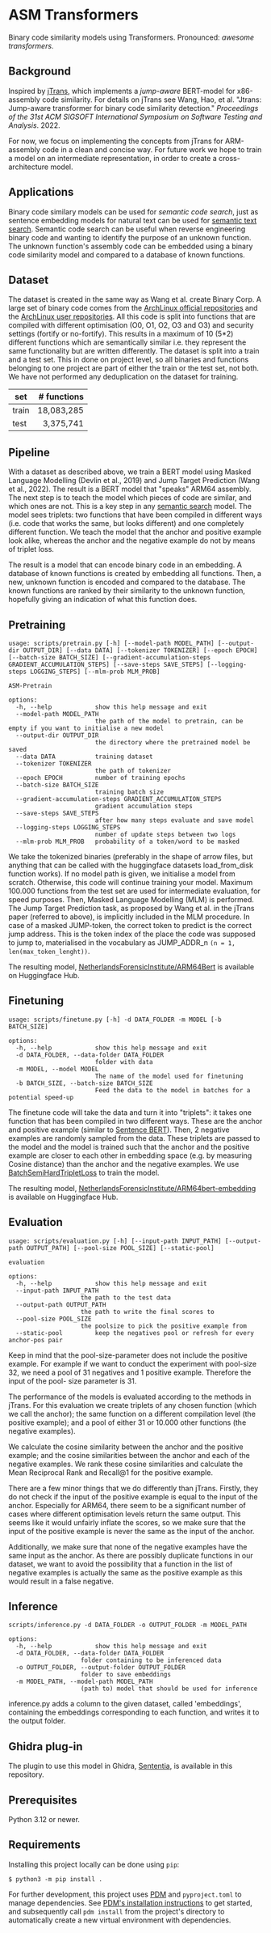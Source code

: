 ASM Transformers
================

Binary code similarity models using Transformers. Pronounced: _awesome transformers_.

Background
----------
Inspired by [jTrans](https://github.com/vul337/jTrans), which implements a _jump-aware_ BERT-model for x86-assembly code
similarity.
For details on jTrans see Wang, Hao, et al. "Jtrans: Jump-aware transformer for binary code similarity detection." _Proceedings of the 31st ACM SIGSOFT International Symposium on Software Testing and Analysis_. 2022.

For now, we focus on implementing the concepts from jTrans for ARM-assembly code in a clean and concise way.
For future work we hope to train a model on an intermediate representation, in order to create a cross-architecture model.

Applications
------------
Binary code similary models can be used for _semantic code search_,
just as sentence embedding models for natural text can be used for [semantic text search](https://www.sbert.net/examples/applications/semantic-search/README.html).
Semantic code search can be useful when reverse engineering binary code and wanting to identify the purpose of an unknown function.
The unknown function's assembly code can be embedded using a binary code similarity model and compared to a database of known functions.


Dataset
-----
The dataset is created in the same way as Wang et al. create Binary Corp. A large set of binary code comes from the
[ArchLinux official repositories](https://aur.archlinux.org/) and the [ArchLinux user repositories](https://archlinux.org/packages/).
All this code is split into functions that are compiled with different optimisation
(O0, O1, O2, O3 and O3) and security settings (fortify or no-fortify). This results
in a maximum of 10 (5*2) different functions which are semantically similar i.e. they represent the same functionality but are written differently.
The dataset is split into a train and a test set. This in done on project level, so all binaries and functions belonging to one project are part of
either the train or the test set, not both. We have not performed any deduplication on the dataset for training.

| set   | # functions |
|-------|------------:|
| train |  18,083,285 |
| test  |   3,375,741 |

Pipeline
--------
With a dataset as described above, we train a BERT model using Masked Language Modelling (Devlin et al., 2019) and Jump
Target Prediction (Wang et al., 2022). The result is a BERT model that "speaks" ARM64 assembly. The next step is to teach
the model which pieces of code are similar, and which ones are not. This is a key step in any [semantic search](https://sbert.net/index.html)
model. The model sees triplets: two functions that have been compiled in different ways (i.e. code that works the same, but looks
different) and one completely different function. We teach the model that the anchor and positive example look alike,
whereas the anchor and the negative example do not by means of triplet loss.

The result is a model that can encode binary code in an embedding. A database of known functions is created by embedding
all functions. Then, a new, unknown function is encoded and compared to the database. The known functions are ranked by
their similarity to the unknown function, hopefully giving an indication of what this function does.

Pretraining
-----------

    usage: scripts/pretrain.py [-h] [--model-path MODEL_PATH] [--output-dir OUTPUT_DIR] [--data DATA] [--tokenizer TOKENIZER] [--epoch EPOCH] [--batch-size BATCH_SIZE] [--gradient-accumulation-steps GRADIENT_ACCUMULATION_STEPS] [--save-steps SAVE_STEPS] [--logging-steps LOGGING_STEPS] [--mlm-prob MLM_PROB]

    ASM-Pretrain

    options:
      -h, --help            show this help message and exit
      --model-path MODEL_PATH
                            the path of the model to pretrain, can be empty if you want to initialise a new model
      --output-dir OUTPUT_DIR
                            the directory where the pretrained model be saved
      --data DATA           training dataset
      --tokenizer TOKENIZER
                            the path of tokenizer
      --epoch EPOCH         number of training epochs
      --batch-size BATCH_SIZE
                            training batch size
      --gradient-accumulation-steps GRADIENT_ACCUMULATION_STEPS
                            gradient accumulation steps
      --save-steps SAVE_STEPS
                            after how many steps evaluate and save model
      --logging-steps LOGGING_STEPS
                            number of update steps between two logs
      --mlm-prob MLM_PROB   probability of a token/word to be masked

We take the tokenized binaries (preferably in the shape of arrow files, but anything that can be called with the huggingface
datasets load_from_disk function works). If no model path is given, we initialise a model from scratch. Otherwise, this
code will continue training your model. Maximum 100.000 functions from the test set are used for intermediate evaluation,
for speed purposes. Then, Masked Language Modelling (MLM) is performed. The Jump Target Prediction task, as proposed
by Wang et al. in the jTrans paper (referred to above), is implicitly included in the MLM procedure. In case of a masked
JUMP-token, the correct token to predict is the correct jump address. This is the token index of the place the code was
supposed to jump to, materialised in the vocabulary as JUMP_ADDR_n `(n = 1, len(max_token_lenght))`.

The resulting model,
<a href='https://huggingface.co/NetherlandsForensicInstitute/ARM64Bert'>NetherlandsForensicInstitute/ARM64Bert</a>
is available on Huggingface Hub.

Finetuning
----------

    usage: scripts/finetune.py [-h] -d DATA_FOLDER -m MODEL [-b BATCH_SIZE]

    options:
      -h, --help            show this help message and exit
      -d DATA_FOLDER, --data-folder DATA_FOLDER
                            folder with data
      -m MODEL, --model MODEL
                            The name of the model used for finetuning
      -b BATCH_SIZE, --batch-size BATCH_SIZE
                            Feed the data to the model in batches for a potential speed-up

The finetune code will take the data and turn it into "triplets": it takes one function that has been compiled in two
different ways. These are the anchor and positive example (similar to [Sentence BERT](https://sbert.net/docs/sentence_transformer/dataset_overview.html)).
Then, 2 negative examples are randomly sampled from the data. These triplets are passed to the model and the model is
trained such that the anchor and the positive example are closer to each other in embedding space (e.g. by measuring
Cosine distance) than the anchor and the negative examples. We use [BatchSemiHardTripletLoss](https://sbert.net/docs/package_reference/sentence_transformer/losses.html#batchsemihardtripletloss)
to train the model.

The resulting model,
<a href='https://huggingface.co/NetherlandsForensicInstitute/ARM64bert-embedding'>NetherlandsForensicInstitute/ARM64bert-embedding</a>
is available on Huggingface Hub.

Evaluation
----------

    usage: scripts/evaluation.py [-h] [--input-path INPUT_PATH] [--output-path OUTPUT_PATH] [--pool-size POOL_SIZE] [--static-pool]

    evaluation

    options:
      -h, --help            show this help message and exit
      --input-path INPUT_PATH
                        the path to the test data
      --output-path OUTPUT_PATH
                        the path to write the final scores to
      --pool-size POOL_SIZE
                        the poolsize to pick the positive example from
      --static-pool         keep the negatives pool or refresh for every anchor-pos pair

Keep in mind that the pool-size-parameter does not include the positive example. For example if we want to conduct the
experiment with pool-size 32, we need a pool of 31 negatives and 1 positive example. Therefore the input of the pool-
size parameter is 31.

The performance of the models is evaluated according to the methods in jTrans. For this evaluation we create triplets of
any chosen function (which we call the anchor); the same function on a different compilation level (the positive
example); and a pool of either 31 or 10.000 other functions (the negative examples).

We calculate the cosine similarity between the anchor and the positive example; and the cosine similarities between the
anchor and each of the negative examples. We rank these cosine similarities and calculate the Mean Reciprocal Rank and
Recall@1 for the positive example.

There are a few minor things that we do differently than jTrans. Firstly, they do not check if the input of the
positive example is equal to the input of the anchor. Especially for ARM64, there seem to be a significant number of
cases where different optimisation levels return the same output. This seems like it would unfairly inflate the scores,
so we make sure that the input of the positive example is never the same as the input of the anchor.

Additionally, we make sure that none of the negative examples have the same input as the anchor. As there are possibly
duplicate functions in our dataset, we want to avoid the possibility that a function in the list of negative examples
is actually the same as the positive example as this would result in a false negative.

Inference
---------

    scripts/inference.py -d DATA_FOLDER -o OUTPUT_FOLDER -m MODEL_PATH

    options:
      -h, --help            show this help message and exit
      -d DATA_FOLDER, --data-folder DATA_FOLDER
                        folder containing to be inferenced data
      -o OUTPUT_FOLDER, --output-folder OUTPUT_FOLDER
                        folder to save embeddings
      -m MODEL_PATH, --model-path MODEL_PATH
                        (path to) model that should be used for inference

inference.py adds a column to the given dataset, called 'embeddings', containing the embeddings
corresponding to each function, and writes it to the output folder.

Ghidra plug-in
--------------
The plugin to use this model in Ghidra, [Sententia](../sententia), is available in this repository.

Prerequisites
-------------
Python 3.12 or newer.

Requirements
------------

Installing this project locally can be done using `pip`:

```
$ python3 -m pip install .
```

For further development, this project uses [PDM](https://pdm-project.org/en/latest/) and `pyproject.toml` to manage dependencies.
See [PDM's installation instructions](https://pdm-project.org/en/latest/#installation) to get started,
and subsequently call `pdm install` from the project's directory to automatically create a new virtual environment with dependencies.

